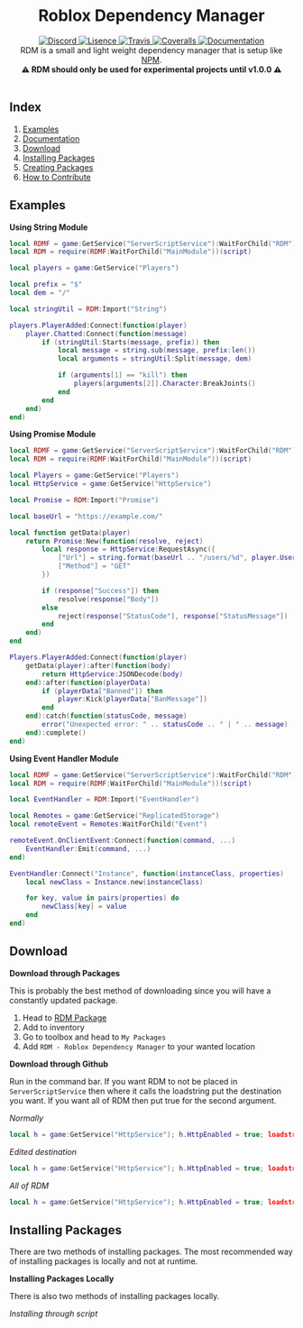 <h1 align="center">Roblox Dependency Manager</h1>
<div align="center">
	<a href="https://discord.gg/mrVC9dr">
		<img src="https://img.shields.io/discord/526532172501221396.svg?colorB=blue&label=discord&logo=discord&style=flat-square" alt="Discord" />
	</a>
	<a href="https://github.com/froghopperjacob/RDM/tree/master/LICENSE">
		<img src="https://img.shields.io/badge/License-Apache%202.0-brightgreen.svg?style=flat-square" alt="Lisence" />
	</a>
	<a href="https://travis-ci.org/froghopperjacob/RDM">
		<img src="https://img.shields.io/travis/froghopperjacob/RDM/master.svg?style=flat-square" alt="Travis" />
	</a>
	<a href="https://coveralls.io/github/froghopperjacob/RDM?branch=master">
		<img src="https://img.shields.io/coveralls/github/froghopperjacob/RDM.svg?style=flat-square" alt="Coveralls" />
	</a>
	<a href="https://froghopperjacob.github.io/RDM/">
		<img src="https://img.shields.io/badge/docs-website-lightblue.svg?style=flat-square" alt="Documentation" />
	</a>
</div>

<div align="center">
	RDM is a small and light weight dependency manager that is setup like <a href="https://github.com/npm/cli">NPM</a>.
</div>

<div align="center">
	<b>⚠️ RDM should only be used for experimental projects until v1.0.0 ⚠️</b>
</div>

<div>&nbsp;</div>

## Index

1. [Examples](#examples)
2. [Documentation](https://froghopperjacob.github.io/RDM/)
3. [Download](#download)
4. [Installing Packages](#installing-packages)
5. [Creating Packages](#creating-packages)
6. [How to Contribute](#how-to-contribute)

## Examples

**Using String Module**
```lua
local RDMF = game:GetService("ServerScriptService"):WaitForChild("RDM")
local RDM = require(RDMF:WaitForChild("MainModule"))(script)

local players = game:GetService("Players")

local prefix = "$"
local dem = "/"

local stringUtil = RDM:Import("String")

players.PlayerAdded:Connect(function(player)
	player.Chatted:Connect(function(message)
		if (stringUtil:Starts(message, prefix)) then
			local message = string.sub(message, prefix:len())
			local arguments = stringUtil:Split(message, dem)

			if (arguments[1] == "kill") then
				players[arguments[2]].Character:BreakJoints()
			end
		end
	end)
end)
```

**Using Promise Module**
```lua
local RDMF = game:GetService("ServerScriptService"):WaitForChild("RDM")
local RDM = require(RDMF:WaitForChild("MainModule"))(script)

local Players = game:GetService("Players")
local HttpService = game:GetService("HttpService")

local Promise = RDM:Import("Promise")

local baseUrl = "https://example.com/"

local function getData(player)
	return Promise:New(function(resolve, reject)
		local response = HttpService:RequestAsync({
			["Url"] = string.format(baseUrl .. "/users/%d", player.UserId),
			["Method"] = "GET"
		})

		if (response["Success"]) then
			resolve(response["Body"])
		else
			reject(response["StatusCode"], response["StatusMessage"])
		end
	end)
end

Players.PlayerAdded:Connect(function(player)
	getData(player):after(function(body)
		return HttpService:JSONDecode(body)
	end):after(function(playerData)
		if (playerData["Banned"]) then
			player:Kick(playerData["BanMessage"])
		end
	end):catch(function(statusCode, message)
		error("Unexpected error: " .. statusCode .. " | " .. message)
	end):complete()
end)
```

**Using Event Handler Module**
```lua
local RDMF = game:GetService("ServerScriptService"):WaitForChild("RDM")
local RDM = require(RDMF:WaitForChild("MainModule"))(script)

local EventHandler = RDM:Import("EventHandler")

local Remotes = game:GetService("ReplicatedStorage")
local remoteEvent = Remotes:WaitForChild("Event")

remoteEvent.OnClientEvent:Connect(function(command, ...)
	EventHandler:Emit(command, ...)
end)

EventHandler:Connect("Instance", function(instanceClass, properties)
	local newClass = Instance.new(instanceClass)

	for key, value in pairs(properties) do
		newClass[key] = value
	end
end)
```

## Download

**Download through Packages**

This is probably the best method of downloading since you will have a constantly updated package.

1. Head to [RDM Package](https://www.roblox.com/library/2737448764/RDM-Roblox-Dependency-Manager)
2. Add to inventory
3. Go to toolbox and head to `My Packages` 
4. Add `RDM - Roblox Dependency Manager` to your wanted location

**Download through Github**

Run in the command bar. If you want RDM to not be placed in `ServerScriptService` then where it calls the loadstring put the destination you want. If you want all of RDM then put true for the second argument.

*Normally*
```lua
local h = game:GetService("HttpService"); h.HttpEnabled = true; loadstring(h:GetAsync("https://raw.githubusercontent.com/froghopperjacob/RDM/master/install.lua"))()
```
*Edited destination*
```lua
local h = game:GetService("HttpService"); h.HttpEnabled = true; loadstring(h:GetAsync("https://raw.githubusercontent.com/froghopperjacob/RDM/master/install.lua"))(game:GetService("ServerStorage"))
```

*All of RDM*
```lua
local h = game:GetService("HttpService"); h.HttpEnabled = true; loadstring(h:GetAsync("https://raw.githubusercontent.com/froghopperjacob/RDM/master/install.lua"))(null, true)
```

## Installing Packages

There are two methods of installing packages. The most recommended way of installing packages is locally and not at runtime.

**Installing Packages Locally**

There is also two methods of installing packages locally.

*Installing through script*
